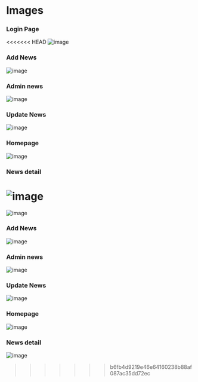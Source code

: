 # Images
### Login Page
<<<<<<< HEAD
![image](websiteimages/login.png) 
### Add News
![image](websiteimages/addnews.png) 
### Admin news
![image](websiteimages/adminnews.png) 
### Update News
![image](websiteimages/updatenews.png) 
### Homepage
![image](websiteimages/front.png) 
### News detail
![image](websiteimages/newsdetail.png) 
=======
![image](login.png) 
### Add News
![image](addnews.png) 
### Admin news
![image](adminnews.png) 
### Update News
![image](updatenews.png) 
### Homepage
![image](front.png) 
### News detail
![image](newsdetail.png) 

>>>>>>> b6fb4d9219e46e64160238b88af087ac35dd72ec
